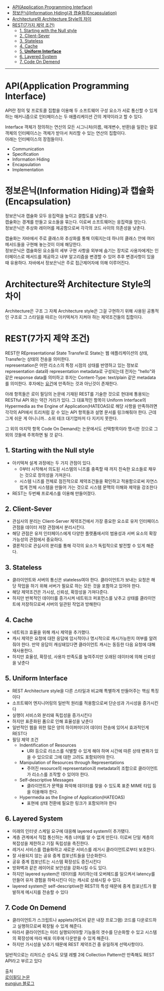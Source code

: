 
- [API(Application Programming Interface)](#apiapplication-programming-interface)
- [정보은닉(Information Hiding)과 캡슐화(Encapsulation)](#정보은닉information-hiding과-캡슐화encapsulation)
- [Architecture와 Architecture Style의 차이](#architecture와-architecture-style의-차이)
- [REST(7가지 제약 조건)](#rest7가지-제약-조건)
  - [1. Starting with the Null style](#1-starting-with-the-null-style)
  - [2. Client-Sever](#2-client-sever)
  - [3. Stateless](#3-stateless)
  - [4. Cache](#4-cache)
  - [5. **Uniform Interface**](#5-uniform-interface)
  - [6. Layered System](#6-layered-system)
  - [7. Code On Demend](#7-code-on-demend)

---

# API(Application Programming Interface)
API란 정의 및 프로토콜 집합을 이용해 두 소프트웨어 구성 요소가 서로 통신할 수 있게 하는 매커니즘으로 인터페이스는 두 애플리케이션 간의 계약이라고 할 수 있다.

Interface
객체가 정의하는 연산의 모든 시그니처(이름, 매개변수, 반환)을 일컫는 말로 객체의 인터페이스는 객체가 받아서 처리할 수 있는 연산의 집합이다.  
아래는 인터페이스의 장점들이다.
- Communication
- Specification
- Information Hiding
- Encapsulation
- Implementation

# 정보은닉(Information Hiding)과 캡슐화(Encapsulation)
정보은닉과 캡슐화 모두 응집력을 높이고 결합도를 낮춘다.  
캡슐화는 경계를 만들고 요소들을 묶는다. 이로써 소프트웨어는 응집력을 얻는다.  
정보은닉은 추상화 레이어를 제공함으로써 각각의 코드 사이의 의존성을 낮춘다.  

캡슐화는 자바에서 주로 클래스와 추상화를 통해 이뤄지는데 하나의 클래스 안에 여러 메서드들을 구현해 놓는것이 이에 해당한다.  
정보은닉은 캡슐화된 요소들의 세부 구현 사항을 외부에 숨기는 장치로 사용자에게는 인터페이스로 메서드를 제공하고 내부 알고리즘을 변경할 수 있어 추후 변경사항이 있을 때 유용하다. 자바에서 정보은닉은 주로 접근제어자에 의해 이루어진다.


# Architecture와 Architecture Style의 차이

Architecture은 구조 그 자체
Architecture style은 그걸 구현하기 위해 사용된 공통적인 구조로 그 스타일을 따르는 아키텍쳐가 지켜야 하는 제약조건들의 집합이다.

# REST(7가지 제약 조건)

REST란 REpresentational State Transfer로 State는 웹 애플리케이션의 상태, Transfer는 상태의 전송을 의미한다.  
representation은 어떤 리소스의 특정 시점의 상태를 반영하고 있는 정보로 representation data와 representation metadata로 구성되는데 전자는 "hello"와 같은 response data를 의미하고 후자는 Content-Type: text/plain 같은 metadata를 의미한다. 후자에는 [요건](https://datatracker.ietf.org/doc/html/rfc7231#section-3.1)에 만족하는 것과 아닌것이 존재한다.  


아래 항목들은 로이 필딩의 논문에 기재된 REST를 기술한 것으로 현대에 통용되는 RESTful API 와는 약간 거리가 있다. 그 대표적인 항목이 Uniform Interface의 Hypermedia as the Engine of Application(HATEOAS)로 해당 사항을 만족하려면 각각의 API에서 트리처럼 갈 수 있는 API 항목들과 설명 문서를 링크해줘야 한다. 근데 그게 쉬운 게 아니니까.. 소위 테크 대기업마저 다 지키지 못한다.  

그 외의 마지막 항목 Code On Demand는 논문에서도 선택항목이라 명시한 것으로 그 외의 것들에 주목하면 될 것 같다.  

## 1. Starting with the Null style
   - 아키텍쳐 설계 과정에는 두 가지 관점이 있다.
      - 0부터 시작해서 의도된 시스템의 니즈를 충족할 때 까지 친숙한 요소들로 채우는 것으로 창의성을 가져온다.
      - 시스템 니즈를 전체로 점진적으로 제약조건들을 확인하고 적용함으로써 자연스럽게 전체 시스템을 만들어 가는 것으로 시스템 문맥의 이해와 제약을 강조한다
   - REST는 두번째 프로세스를 이용해 만들어졌다.
## 2. Client-Sever
   - 관심사의 분리는 Client-Server 제약조건에서 가장 중요한 요소로 유저 인터페이스 관점을 데이터 저장 관점에서 분리시킨다.
   - 해당 관점은 유저 인터페이스에게 다양한 플랫폼에서의 범용성과 서버 요소의 확장 가능성의 관점에서 중요하다.
   - 결론적으로 관심사의 분리를 통해 각각의 요소가 독립적으로 발전할 수 있게 해준다.
## 3. Stateless
   - 클라이언트와 서버의 통신은 stateless여야 한다. 클라이언트가 보내는 요청은 해당 작업을 하기 위해 서버가 필요로 하는 모든 것을 포함하고 있어야 한다.
   - 해당 제약조건은 가시성, 신뢰성, 확장성을 가져다준다.
   - 하지만 반복적인 데이터를 증가시켜 네트워크 퍼포먼스를 낮추고 상태를 클라이언트에 저장하므로써 서버의 일관된 작업과 방해한다
## 4. Cache
   - 네트워크 효율을 위해 캐시 제약을 추가했다.
   - 캐시 제약은 요청에 대한 응답에 암시적이나 명시적으로 캐시가능한지 여부를 알려줘야 한다. 만약 응답이 캐싱돼있다면 클라이언트 캐시는 동등한 다음 요청에 대해 재사용한다.
   - 하지만 효율성, 확장성, 사용자 만족도를 높여주지만 오래된 데이터에 의해 신뢰성을 낮춘다
## 5. **Uniform Interface**
   - REST Architecture style을 다른 스타일과 비교해 특별하게 만들어주는 핵심 특징이다
   - 소프트웨어 엔지니어링의 일반적 원리를 적용함으로써 단순성과 가시성을 증가시킨다
   - 실행이 서비스와 분리돼 독립성을 증가시킨다
   - 하지만 표준화된 폼으로 인해 효율성을 낮춘다
   - 일반적인 웹을 위한 많은 양의 하이퍼미디어 데이터 전송에 있어서 효과적인게 REST다
   - 필딩 제약 조건
        - Indentification of Resources
          - URI 등으로 리소스를 식별할 수 있게 해야 하며 시간에 따른 상태 변화가 있을 수 있으므로 그에 대한 고려도 포함되어야 한다.
        - Manipulation of Resources through Representations
          - 주어진 resource의 representation과 metadata의 조합으로 클라이언트가 리소스를 조작할 수 있어야 한다.
        - Self-descriptive Messages
          - 클라이언트가 문맥을 파악해 데이터를 찾을 수 있도록 표준 MIME 타입 등을 이용해야 한다. 
        - Hypermedia as the Engine of Application(HATEOAS)
          - 표현에 상태 전환에 필요한 링크가 포함되어야 한다
## 6. Layered System
   - 미래의 인터넷 스케일 요구에 대응해 layered system이 추가됐다.
   - 계층 관계에서 직접 통신하는 계층 너머를 알 수 없게 만든다. 이로써 단일 계층의 복잡성을 제한하고 기질 독립성을 촉진한다.
   - 레거시 서비스를 캡슐화하고 새로운 서비스를 레거시 클라이언트로부터 보호한다.
   - 잘 사용되지 않는 공유 중계 컴포넌트들을 단순화한다.
   - 공유 중계 컴포넌트는 시스템 확장성도 증진시킨다
   - 방화벽과 같은 레이어로 보안성을 강화시킬 수도 있다.
   - 하지만 layered system은 데이터를 처리하는데 오버헤드를 일으켜서 latency를 만들어 유저 경험을 하락시킨다 이는 캐시로 상쇄시킬 수 있다.
   - layered system은 self-descriptive한 REST의 특성 때문에 중계 컴포넌트가 활발하게 메시지를 전송할 수 있다 
## 7. Code On Demend
   - 클라이언트가 스크립트나 applets(어도비 같은 내장 프로그램) 코드를 다운로드하고 실행하므로써 확장될 수 있게 해준다.
   - 따라서 클라이언트는 미리 실행되어야할 기능들의 갯수를 단순화할 수 있고 시스템의 확장성에 따라 배포 이후에 다운받을 수 있게 해준다.
   - 하지만 가시성을 낮추기 때문에 REST 제약조건 중 유일하게 선택사항이다.

일반적으로는 리처드슨 성숙도 모델 레벨 2에 Collection Pattern만 만족해도 REST API라고 부르고 있다




출처  
[로이필딩 논문](https://www.ics.uci.edu/~fielding/pubs/dissertation/rest_arch_style.htm#fig_5_1)  
[eungjun 블로그](https://blog.npcode.com/2017/04/03/rest%ec%9d%98-representation%ec%9d%b4%eb%9e%80-%eb%ac%b4%ec%97%87%ec%9d%b8%ea%b0%80/)